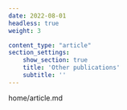 ```yaml
---
date: 2022-08-01
headless: true
weight: 3

content_type: "article"
section_settings:
    show_section: true
    title: 'Other publications'
    subtitle: ''
---
```

home/article.md
